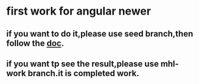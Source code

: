 # first work for angular newer

## if you want to do it,please use seed branch,then follow the [doc](https://angular.cn/start).

## if you want tp see the result,please use mhl-work branch.it is completed work.


